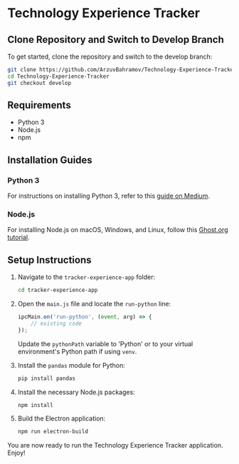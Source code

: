 # Technology Experience Tracker

## Clone Repository and Switch to Develop Branch

To get started, clone the repository and switch to the develop branch:

```sh
git clone https://github.com/ArzuvBahramov/Technology-Experience-Tracker.git
cd Technology-Experience-Tracker
git checkout develop
```

## Requirements

- Python 3
- Node.js
- npm

## Installation Guides

### Python 3

For instructions on installing Python 3, refer to this [guide on Medium](https://medium.com/@ingimareys93/how-to-install-python-3-6eae4d2d14f8).

### Node.js

For installing Node.js on macOS, Windows, and Linux, follow this [Ghost.org tutorial](https://ghost.org/tutorials/node/#:~:text=Install%20Node%20on%20macOS.%20To,version%20of%20Node%20that%E2%80%99s%20installed).

## Setup Instructions

1. Navigate to the `tracker-experience-app` folder:

    ```sh
    cd tracker-experience-app
    ```

2. Open the `main.js` file and locate the `run-python` line:

    ```js
    ipcMain.on('run-python', (event, arg) => {
        // existing code
    });
    ```

    Update the `pythonPath` variable to 'Python' or to your virtual environment's Python path if using `venv`.

3. Install the `pandas` module for Python:

    ```sh
    pip install pandas
    ```

4. Install the necessary Node.js packages:

    ```sh
    npm install
    ```

5. Build the Electron application:

    ```sh
    npm run electron-build
    ```

You are now ready to run the Technology Experience Tracker application. Enjoy!
